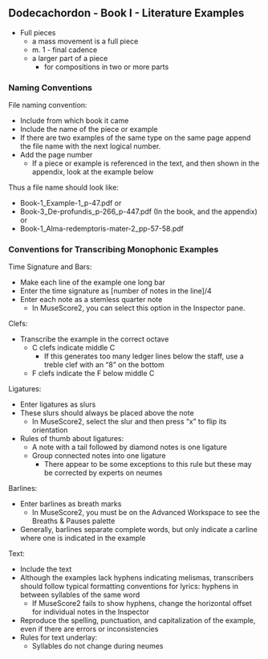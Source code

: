 ## Dodecachordon - Book I - Literature Examples
+ Full pieces
  - a mass movement is a full piece
  - m. 1 - final cadence
  - a larger part of a piece
    + for compositions in two or more parts

### Naming Conventions

File naming convention:
+ Include from which book it came
+ Include the name of the piece or example
+ If there are two examples of the same type on the same page append the file name with the next logical number.
+ Add the page number
  - If a piece or example is referenced in the text, and then shown in the appendix, look at the example below 

Thus a file name should look like:
- Book-1_Example-1_p-47.pdf
or
- Book-3_De-profundis_p-266_p-447.pdf (In the book, and the appendix)
or
- Book-1_Alma-redemptoris-mater-2_pp-57-58.pdf

### Conventions for Transcribing Monophonic Examples

Time Signature and Bars:
+ Make each line of the example one long bar
+ Enter the time signature as [number of notes in the line]/4
+ Enter each note as a stemless quarter note
  - In MuseScore2, you can select this option in the Inspector pane.

Clefs:
+ Transcribe the example in the correct octave
  - C clefs indicate middle C
    - If this generates too many ledger lines below the staff, use a treble clef with an “8” on the bottom
  - F clefs indicate the F below middle C

Ligatures:
+ Enter ligatures as slurs
+ These slurs should always be placed above the note
  - In MuseScore2, select the slur and then press “x” to flip its orientation
+ Rules of thumb about ligatures:
  - A note with a tail followed by diamond notes is one ligature
  - Group connected notes into one ligature
    - There appear to be some exceptions to this rule but these may be corrected by experts on neumes

Barlines:
+ Enter barlines as breath marks
  - In MuseScore2, you must be on the Advanced Workspace to see the Breaths & Pauses palette
+ Generally, barlines separate complete words, but only indicate a carline where one is indicated in the example

Text:
+ Include the text
+ Although the examples lack hyphens indicating melismas, transcribers should follow typical formatting conventions for lyrics: hyphens in between syllables of the same word
  - If MuseScore2 fails to show hyphens, change the horizontal offset for individual notes in the Inspector
+ Reproduce the spelling, punctuation, and capitalization of the example, even if there are errors or inconsistencies
+ Rules for text underlay:
  - Syllables do not change during neumes
